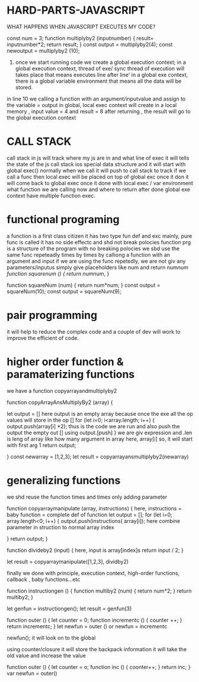 # HARD-PARTS-JAVASCRIPT

WHAT HAPPENS WHEN JAVASCRIPT EXECUTES MY CODE?

const num = 3;
function multiplyby2 (inputnumber) {
   result= inputnumber*2;
   return result;
}
const output = multiplyby2(4);
const newoutput = multiplyby2 (10);

1. once we start running code we create a global execution context;
in a global execution context, thread of exe/ sync thread of execution will takes place that means executes line after line'
in a global exe context, there is a global variable environment that means all the data will be stored.

in line 10 we calling a function with an argument/inputvalue and assign to the variable = output 
in global, local exec context will create in a local memory , input value = 4 and result = 8 
after returning , the result will go to the global execution context

# CALL STACK
call stack in js will track where my js are in and what line of exec
it will tells the state of the js
call stack ios special data structure and it will start with global exec()
normally when we call it will push to call stack to track
if we call a func then local exec will be placed on top of global exc once it don 
it will come back to global exec once it done with local exec / var environment
what function we are calling now and where to return after done 
global exe context have multiple function exec.

# functional programing
a function is a first class citizen it has two type  fun def and exc
mainly, pure func is called it has no side effectc and shd not break polocies
function prg is a structure of the program with no breaking polocies
we sbd use the same func repeteadly times by times by calliong a function with an argument and input 
if we are using the func repetedly, we are not giv any parameters/inputus simply give placeholders like num and return num*num
function squarenum () {
   return num*num,
}

<!-- repedetdly using functions -->
function squareNum (num) {
   return num*num;
}
const output = squareNum(10);
const output = squareNum(9);

# pair programming

it will help to reduce the complex code and a couple of dev will work to improve the efficient of code.

#  higher order function & paramaterizing functions
we have a function copyarrayandmultiplyby2

function copyArrayAnsMultiplyBy2 (array) {
   <!--  in the array parameter we are giving newarray arguments1,2,3 -->
   let output = []    here output is an empty array because once the exe all the op values will store in the op []
   for (let i=0; i<array.length; i++) {
           output.push(array[i] *2);           thus is the code we are run and also push the output the empty out [] using output.[push] 
   }  we are giv expression and .len is leng of array like how many argument in array here, array[i] so, it will start with first arg 1
   return output;
   <!--  so, finally we are returning the output array to the global exc which is result -->
} 
const newarray = [1,2,3];
let result = copyarrayansmultiplyby2(newarray)

# generalizing functions
we shd reuse the function times and times only adding parameter

function copyarraymanipulate (array, instructions) {       here, instructions = baby function = complete def of function 
   let output = [];
   for (let i=0; array.length<0; i++) {
     output.push(instructions( array[i]);   here combine parameter in struction to normal array index 

   }
   return output;
}

function divideby2 (input) {    here, input is array[index]s
       return input / 2;
}
<!--  finally it will push all the output to tthe label resul of copyarray -->
let result = copyarraymanipulate([1,2,3], dividby2)

finally we done with principle, execution context, high-order functions, callback , baby functions...etc


<!--  example calling a fun with arg -->

function instructiongen () {
   function multiby2 (num) {
      return num*2;
   }
   return multiby2;
}

let genfun = instructiongen();
let result = genfun(3)

<!--  closure without retun the dec fun inside  because we are declaring counter in global so we will return the dec fun outside  -->
function outer () {
   let counter = 0;
   function incrementc () {
      counter ++;
   }
   return incrementc;
}
let newfun = outer ()  or newfun = incrementc

<!--  what happen if we exc newfun again -->
newfun();    it will look on to the global 

using counter/closure it will store the backpack information it will take the old value and increase the value

function  outer () {
   let counter = o;
   function inc () {
      coonter++;
   }
   return inc;
}
var newfun = outer()

